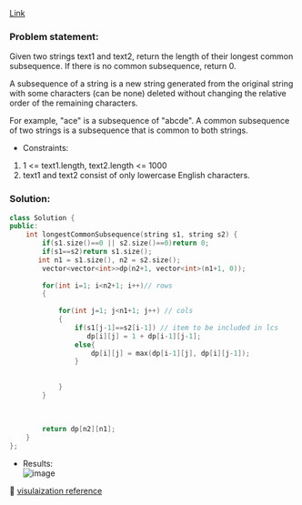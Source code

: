 [Link](https://leetcode.com/problems/longest-common-subsequence/)


### Problem statement:  

Given two strings text1 and text2, return the length of their longest common subsequence. If there is no common subsequence, return 0.

A subsequence of a string is a new string generated from the original string with some characters (can be none) deleted without changing the relative order of the remaining characters.

For example, "ace" is a subsequence of "abcde".
A common subsequence of two strings is a subsequence that is common to both strings.

    
- Constraints:

1. 1 <= text1.length, text2.length <= 1000   
1. text1 and text2 consist of only lowercase English characters.      
    
### Solution:  

```cpp
class Solution {
public:
    int longestCommonSubsequence(string s1, string s2) {
        if(s1.size()==0 || s2.size()==0)return 0;
        if(s1==s2)return s1.size();
       int n1 = s1.size(), n2 = s2.size();
        vector<vector<int>>dp(n2+1, vector<int>(n1+1, 0));
      
        for(int i=1; i<n2+1; i++)// rows
        {
            
            for(int j=1; j<n1+1; j++) // cols
            {      
                if(s1[j-1]==s2[i-1]) // item to be included in lcs
                   dp[i][j] = 1 + dp[i-1][j-1];
                else{
                    dp[i][j] = max(dp[i-1][j], dp[i][j-1]);
                }
            
                    
            }
        }
        
        
        
        return dp[n2][n1];
    }
};

```
- Results:   
![image](https://user-images.githubusercontent.com/64036955/176670089-11f73a32-1b31-49fc-a178-81526b133703.png)


📔  [visulaization reference](https://labuladong.gitbook.io/algo-en/i.-dynamic-programming/longestcommonsubsequence)

